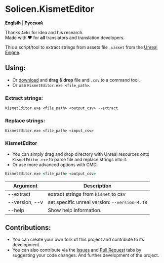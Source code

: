# Solicen.KismetEditor

[**Englsih**](/README.md) | [**Русский**](./docs/ru/README.ru.md)

Thanks `Ambi` for idea and his research. <br>
Made with ❤️ for **all** translators and translation developers.

This a script/tool to extract strings from assets file `.uasset` from the [Unreal Enigne](https://www.unrealengine.com/). 

## Using:
* Or [download](https://github.com/SolicenTEAM/KismetEditor/releases) and **drag & drop** file and `.csv` to a command tool.
* Or use `KismetEditor.exe <file_path>`.
### Extract strings:
```
KismetEditor.exe <file_path> <output_csv> --extract
```
### Replace strings:
``` 
KismetEditor.exe <file_path> <input_csv> 
```

### KismetEditor
* You can simply drag and drop directory with Unreal resources onto `KismetEditor.exe` to parse file and replace strings into it. 
* Or use more advanced options with CMD.

```cmd
KismetEditor.exe <file_path> <output_csv> 
```
| Argument | Description |
|----------|-------------|
| --extract | extract strings from `kismet` to csv
| --version, --v | set specific unreal version: `--version=4.18`
| --help | Show help information.

## Contributions:
* You can create your own fork of this project and contribute to its development.
* You can also contribute via the [Issues](https://github.com/SolicenTEAM/KismetEditor/issues) and [Pull Request](https://github.com/SolicenTEAM/KismetEditor/pulls) tabs by suggesting your code changes. And further development of the project. 
